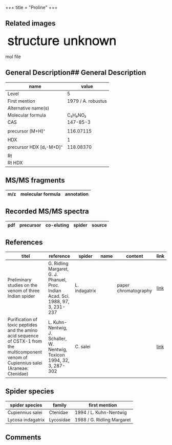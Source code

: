 +++
title = "Proline"
+++

## Related images

![](/img/2.png)

mol file


## General Description## General Description

| name                    | value              |
|-------------------------|--------------------|
| Level                   | 5                  |
| First mention           | 1979 / A. robustus |
| Alternative name(s)     |                    |
| Molecular formula       | C₅H₉NO₂            |
| CAS                     | 147-85-3           |
|                         |                    |
| precursor [M+H]⁺        | 116.07115          |
|                         |                    |
| HDX                     | 1                  |
| precursor HDX [d₁-M+D]⁺ | 118.08370          |
|                         |                    |
| Rt                      |                    |
| Rt HDX                  |                    |



## MS/MS fragments

| m/z       | molecular formula | annotation        |
|-----------|-------------------|-------------------|


## Recorded MS/MS spectra

| pdf | precursor | co-eluting | spider    | source                       |
|-----|-----------|------------|-----------|------------------------------|



## References

| titel  | reference | spider | name | content | link |
|--------|-----------|--------|------|---------|------|
| Preliminary studies on the venom of three Indian spider                                                                                    | G. Ridling Margaret, G. J. Phanuel, Proc. Indian Acad. Sci. 1988, 97, 3, 231-237 | L. indagatrix |      | paper chromatography | [link](https://www.ias.ac.in/article/fulltext/anml/097/03/0231-0237) |
| Purification of toxic peptides and the amino acid sequence of CSTX-1 from the multicomponent venom of Cupiennius salei (Araneae: Ctenidae) | L. Kuhn-Nentwig, J. Schaller, W. Nentwig, Toxicon 1994, 32, 3, 287-302           | C. salei      |      |                      | [link](https://doi.org/10.1016/0041-0101(94)90082-5)                 |

## Spider species

| spider species    | family    | first mention              |
|-------------------|-----------|----------------------------|
| Cupiennius salei  | Ctenidae  | 1994 / L. Kuhn-Nentwig     |
| Lycosa indagatrix | Lycosidae | 1988 / G. Ridling Margaret |

## Comments